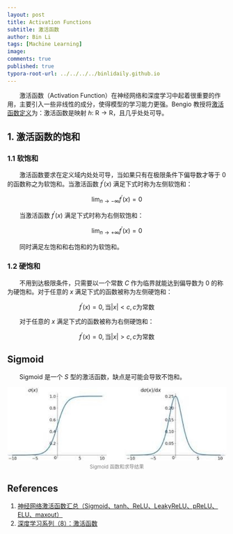 ```yaml
---
layout: post
title: Activation Functions
subtitle: 激活函数
author: Bin Li
tags: [Machine Learning]
image: 
comments: true
published: true
typora-root-url: ../../../../binlidaily.github.io
---
```


　　激活函数（Activation Function）在神经网络和深度学习中起着很重要的作用，主要引入一些非线性的成分，使得模型的学习能力更强。Bengio 教授将[激活函数定义](https://arxiv.org/pdf/1603.00391v3.pdf)为：激活函数是映射 $h$: $\mathrm{R} \rightarrow \mathrm{R}$，且几乎处处可导。


## 1. 激活函数的饱和
### 1.1 软饱和
　　激活函数要求在定义域内处处可导，当如果只有在极限条件下偏导数才等于 $0$ 的函数称之为软饱和。当激活函数 $f^{\prime}(x)$ 满足下式时称为左侧软饱和：

$$
\lim _{n \rightarrow-\infty} f^{\prime}(x)=0
$$

　　当激活函数 $f^{\prime}(x)$ 满足下式时称为右侧软饱和：

$$
\lim _{n \rightarrow+\infty} f^{\prime}(x)=0
$$

　　同时满足左饱和和右饱和的为软饱和。

### 1.2 硬饱和
　　不用到达极限条件，只需要以一个常数 $C$ 作为临界就能达到偏导数为 $0$ 的称为硬饱和。对于任意的 $x$ 满足下式的函数被称为左侧硬饱和：

$$
f^{\prime}(x)=0, \text{当} |x|<c, c \text{为常数}
$$

　　对于任意的 $x$ 满足下式的函数被称为右侧硬饱和：

$$
f^{\prime}(x)=0, \text{当} |x|>c, c \text{为常数}
$$


## Sigmoid
　　Sigmoid 是一个 $S$ 型的激活函数，缺点是可能会导致不饱和。

<p align="center">
<img src="/img/media/15560939318918.jpg" width="520">
</p>
<p style="margin-top:-2.5%" align="center">
<em style="color:#808080;font-style:normal;font-size:80%;">Sigmoid 函数和求导结果</em>
</p>







## References
1. [神经网络激活函数汇总（Sigmoid、tanh、ReLU、LeakyReLU、pReLU、ELU、maxout）](https://blog.csdn.net/edogawachia/article/details/80043673)
2. [深度学习系列（8）：激活函数](https://plushunter.github.io/2017/05/12/深度学习系列（8）：激活函数/)